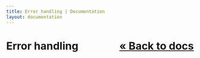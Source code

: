 ```yaml
---
title: Error handling | Documentation
layout: documentation
---
```


<a style="float: right;" href="/docs">&laquo; Back to docs</a>
Error handling
==============

